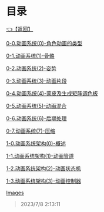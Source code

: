 # 目录  


[👈【返回】](..\--目录--游戏和渲染引擎架构)  


[0-0.动画系统(0)-角色动画的类型](.\0-0.动画系统(0)-角色动画的类型)  

[0-1.动画系统(1)-骨骼](.\0-1.动画系统(1)-骨骼)  

[0-2.动画系统(2)-姿势](.\0-2.动画系统(2)-姿势)  

[0-3.动画系统(3)-动画片段](.\0-3.动画系统(3)-动画片段)  

[0-4.动画系统(4)-蒙皮及生成矩阵调色板](.\0-4.动画系统(4)-蒙皮及生成矩阵调色板)  

[0-5.动画系统(5)-动画混合](.\0-5.动画系统(5)-动画混合)  

[0-6.动画系统(6)-后期处理](.\0-6.动画系统(6)-后期处理)  

[0-7.动画系统(7)-压缩](.\0-7.动画系统(7)-压缩)  

[1-0.动画系统架构(0)-概述](.\1-0.动画系统架构(0)-概述)  

[1-1.动画系统架构(1)-动画管道](.\1-1.动画系统架构(1)-动画管道)  

[1-2.动画系统架构(2)-动画状态机](.\1-2.动画系统架构(2)-动画状态机)  

[1-3.动画系统架构(3)-动画控制器](.\1-3.动画系统架构(3)-动画控制器)  

[Images](.\Images\--目录--Images)  







> 2023/7/8 2:13:11

